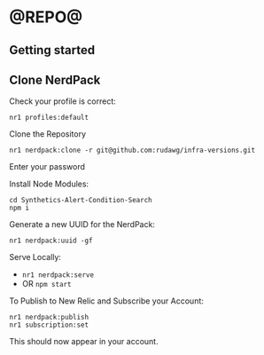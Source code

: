 # @REPO@

## Getting started

## Clone NerdPack
Check your profile is correct:

```
nr1 profiles:default
```

Clone the Repository
```
nr1 nerdpack:clone -r git@github.com:rudawg/infra-versions.git
```

Enter your password

Install Node Modules:

```
cd Synthetics-Alert-Condition-Search
npm i
```

Generate a new UUID for the NerdPack:
```
nr1 nerdpack:uuid -gf
```

Serve Locally:
 - `nr1 nerdpack:serve`
 - OR `npm start`

To Publish to New Relic and Subscribe your Account:
```
nr1 nerdpack:publish
nr1 subscription:set
```
This should now appear in your account.
